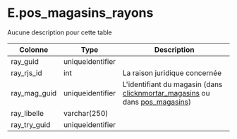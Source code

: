 # E.pos_magasins_rayons

Aucune description pour cette table

Colonne|Type|Description
---|---|---
ray_guid|uniqueidentifier|
ray_rjs_id|int|La raison juridique concernée 
ray_mag_guid|uniqueidentifier|L'identifiant du magasin (dans [clicknmortar_magasins](generated_clicknmortar_magasins.md) ou dans [pos_magasins](generated_pos_magasins.md)) 
ray_libelle|varchar(250)|
ray_try_guid|uniqueidentifier|
